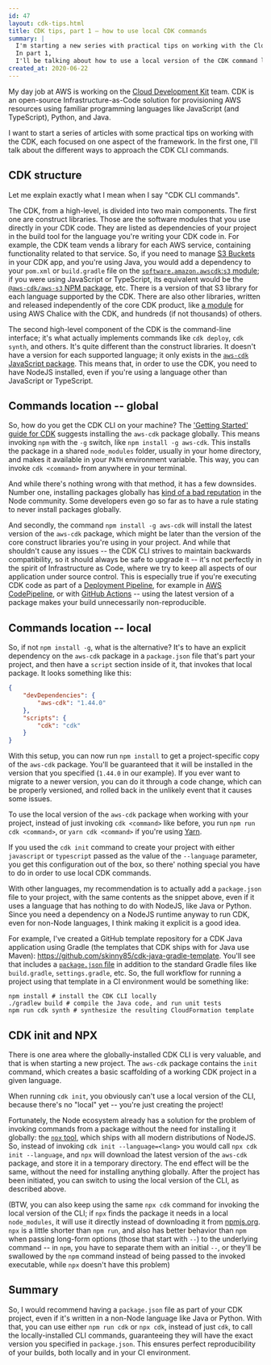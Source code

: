 ```yaml
---
id: 47
layout: cdk-tips.html
title: CDK tips, part 1 – how to use local CDK commands
summary: |
  I'm starting a new series with practical tips on working with the Cloud Development Kit.
  In part 1,
  I'll be talking about how to use a local version of the CDK command line.
created_at: 2020-06-22
---
```


My day job at AWS is working on the
[Cloud Development Kit](https://github.com/aws/aws-cdk) team.
CDK is an open-source Infrastructure-as-Code solution for provisioning AWS resources using familiar programming languages like JavaScript (and TypeScript),
Python, and Java.

I want to start a series of articles with some practical tips on working with the CDK,
each focused on one aspect of the framework.
In the first one,
I'll talk about the different ways to approach the CDK CLI commands.

## CDK structure

Let me explain exactly what I mean when I say "CDK CLI commands".

The CDK,
from a high-level,
is divided into two main components.
The first one are construct libraries.
Those are the software modules that you use directly in your CDK code.
They are listed as dependencies of your project in the build tool for the language you're writing your CDK code in.
For example, the CDK team vends a library for each AWS service,
containing functionality related to that service.
So, if you need to manage
[S3 Buckets](https://docs.aws.amazon.com/AmazonS3/latest/dev/UsingBucket.html)
in your CDK app,
and you're using Java,
you would add a dependency to your `pom.xml` or `build.gradle`
file on the
[`software.amazon.awscdk`:`s3` module](https://search.maven.org/artifact/software.amazon.awscdk/s3);
if you were using JavaScript or TypeScript,
its equivalent would be the
[`@aws-cdk/aws-s3` NPM package](https://www.npmjs.com/package/@aws-cdk/aws-s3), etc.
There is a version of that S3 library for each language supported by the CDK.
There are also other libraries,
written and released independently of the core CDK product,
like [a module](https://github.com/alexpulver/cdk-chalice)
for using AWS Chalice with the CDK,
and hundreds (if not thousands)
of others.

The second high-level component of the CDK is the command-line interface;
it's what actually implements commands like `cdk deploy`,
`cdk synth`, and others.
It's quite different than the construct libraries.
It doesn't have a version for each supported language;
it only exists in the
[`aws-cdk` JavaScript package](https://www.npmjs.com/package/aws-cdk).
This means that,
in order to use the CDK,
you need to have NodeJS installed,
even if you're using a language other than JavaScript or TypeScript.

## Commands location -- global

So, how do you get the CDK CLI on your machine?
The ['Getting Started' guide for CDK](https://docs.aws.amazon.com/cdk/latest/guide/getting_started.html#getting_started_install)
suggests installing the `aws-cdk` package globally.
This means invoking `npm` with the `-g` switch,
like `npm install -g aws-cdk`.
This installs the package in a shared `node_modules` folder,
usually in your home directory,
and makes it available in your `PATH` environment variable.
This way, you can invoke `cdk <command>` from anywhere in your terminal.

And while there's nothing wrong with that method,
it has a few downsides.
Number one,
installing packages globally has
[kind of a bad reputation](https://www.smashingmagazine.com/2016/01/issue-with-global-node-npm-packages)
in the Node community.
Some developers even go so far as to have a rule stating to never install packages globally.

And secondly,
the command `npm install -g aws-cdk` will install the latest version of the `aws-cdk` package,
which might be later than the version of the core construct libraries you're using in your project.
And while that shouldn't cause any issues --
the CDK CLI strives to maintain backwards compatibility,
so it should always be safe to upgrade it --
it's not perfectly in the spirit of Infrastructure as Code,
where we try to keep all aspects of our application under source control.
This is especially true if you're executing CDK code as part of a
[Deployment Pipeline](https://www.amazon.com/gp/product/0321601912),
for example in [AWS CodePipeline](https://aws.amazon.com/codepipeline),
or with [GitHub Actions](https://github.com/features/actions) --
using the latest version of a package makes your build unnecessarily non-reproducible.

## Commands location -- local

So, if not `npm install -g`, what is the alternative?
It's to have an explicit dependency on the `aws-cdk` package in a `package.json` file that's part your project,
and then have a `script` section inside of it,
that invokes that local package.
It looks something like this:

```json
{
    "devDependencies": {
        "aws-cdk": "1.44.0"
    },
    "scripts": {
        "cdk": "cdk"
    }
}
```

With this setup,
you can now run `npm install` to get a project-specific copy of the `aws-cdk` package.
You'll be guaranteed that it will be installed in the version that you specified
(`1.44.0` in our example).
If you ever want to migrate to a newer version,
you can do it through a code change,
which can be properly versioned,
and rolled back in the unlikely event that it causes some issues.

To use the local version of the `aws-cdk` package when working with your project,
instead of just invoking `cdk <command>` like before,
you run `npm run cdk <command>`,
or `yarn cdk <command>` if you're using [Yarn](https://yarnpkg.com).

If you used the `cdk init` command to create your project with either `javascript`
or `typescript` passed as the value of the `--language` parameter,
you get this configuration out of the box,
so there' nothing special you have to do in order to use local CDK commands.

With other languages, my recommendation is to actually add a `package.json`
file to your project,
with the same contents as the snippet above,
even if it uses a language that has nothing to do with NodeJS,
like Java or Python.
Since you need a dependency on a NodeJS runtime anyway to run CDK,
even for non-Node languages,
I think making it explicit is a good idea.

For example, I've created a GitHub template repository
for a CDK Java application using Gradle
(the templates that CDK ships with for Java use Maven):
https://github.com/skinny85/cdk-java-gradle-template.
You'll see that includes a
[`package.json` file](https://github.com/skinny85/cdk-java-gradle-template/blob/master/package.json)
in addition to the standard Gradle files like `build.gradle`,
`settings.gradle`, etc.
So, the full workflow for running a project using that template in a CI environment would be something like:

```shell
npm install # install the CDK CLI locally
./gradlew build # compile the Java code, and run unit tests
npm run cdk synth # synthesize the resulting CloudFormation template 
```

## CDK init and NPX

There is one area where the globally-installed CDK CLI is very valuable,
and that is when starting a new project.
The `aws-cdk` package contains the `init` command,
which creates a basic scaffolding of a working CDK project in a given language.

When running `cdk init`,
you obviously can't use a local version of the CLI,
because there's no "local" yet --
you're just creating the project!

Fortunately, the Node ecosystem already has a solution for the problem of invoking commands from a package without the need for installing it globally:
the [`npx` tool](https://www.npmjs.com/package/npx),
which ships with all modern distributions of NodeJS.
So, instead of invoking `cdk init --language=<lang>`
you would call `npx cdk init --language`,
and `npx` will download the latest version of the `aws-cdk` package,
and store it in a temporary directory.
The end effect will be the same,
without the need for installing anything globally.
After the project has been initiated,
you can switch to using the local version of the CLI,
as described above.

(BTW, you can also keep using the same `npx cdk`
command for invoking the local version of the CLI;
if `npx` finds the package it needs in a local `node_modules`,
it will use it directly instead of downloading it from [npmjs.org](https://npmjs.org).
`npx` is a little shorter than `npm run`,
and also has better behavior than `npm` when passing long-form options
(those that start with `--`)
to the underlying command --
in `npm`, you have to separate them with an initial `--`,
or they'll be swallowed by the `npm`
command instead of being passed to the invoked executable,
while `npx` doesn't have this problem)

## Summary

So, I would recommend having a `package.json` file as part of your CDK project,
even if it's written in a non-Node language like Java or Python.
With that, you can use either `npm run cdk` or `npx cdk`,
instead of just `cdk`,
to call the locally-installed CLI commands,
guaranteeing they will have the exact version you specified in `package.json`.
This ensures perfect reproducibility of your builds,
both locally and in your CI environment.
